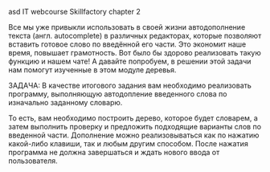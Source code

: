 asd IT webcourse Skillfactory chapter 2
  
Все мы уже привыкли использовать в своей жизни автодополнение текста (англ. autocomplete) в различных редакторах, которые позволяют вставить готовое слово по введённой его части. Это экономит наше время, повышает грамотность. Вот было бы здорово реализовать такую функцию и  нашем чате! А давайте попробуем, в решении этой задачи нам помогут изученные в этом модуле деревья.

ЗАДАЧА: В качестве итогового задания вам необходимо реализовать программу, выполняющую автодопление введенного слова по изначально заданному словарю.

То есть, вам необходимо построить дерево, которое будет словарем, а затем выполнить проверку и предложить подходящие варианты слов по введенной части. Дополнение можно реализовываться как по нажатию какой-либо клавиши, так и любым другим способом. После нажатия программа не должна завершаться и ждать нового ввода от пользователя.
